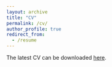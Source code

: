 ```yaml
---
layout: archive
title: "CV"
permalink: /cv/
author_profile: true
redirect_from:
  - /resume
---
```


The latest CV can be downloaded <a href="../files/CV_2023_public.pdf">here</a>.